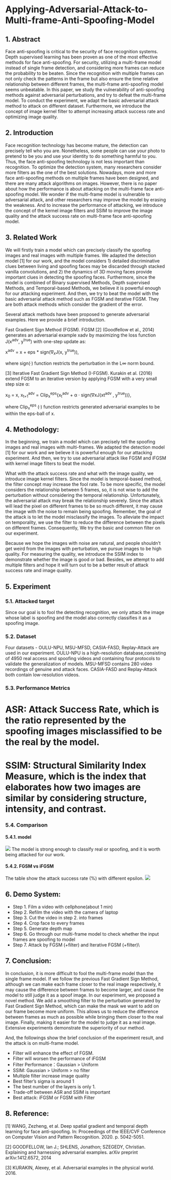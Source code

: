 # Applying-Adversarial-Attack-to-Multi-frame-Anti-Spoofing-Model
## 1.	Abstract
Face anti-spoofing is critical to the security of face recognition systems. Depth supervised learning has been proven as one of the most effective methods for face anti-spoofing. For security, utilizing a multi-frame model instead of single frame detection, and considering more frames can reduce the probability to be beaten. Since the recognition with multiple frames can not only check the patterns in the frame but also ensure the time relative relationship between different frames, the multi-frame anti-spoofing model seems unbeatable. In this paper, we study the vulnerability of anti-spoofing methods against adversarial perturbations, and try to defeat the multi-frame model. To conduct the experiment, we adapt the basic adversarial attack method to attack on different dataset. Furthermore, we introduce the concept of image kernel filter to attempt increasing attack success rate and optimizing image quality.
## 2. Introduction
Face recognition technology has become mature, the detection can precisely tell who you are. Nonetheless, some people can use your photo to pretend to be you and use your identity to do something harmful to you. Thus, the face anti-spoofing technology is not less important than recognition. To optimize the detection system, many researchers consider more filters as the one of the best solutions. Nowadays, more and more face anti-spoofing methods on multiple frames have been designed, and there are many attack algorithms on images. However, there is no paper about how the performance is about attacking on the multi-frame face anti-spoofing model.  We wonder if the multi-frame model is vulnerable to adversarial attack, and other researchers may improve the model by erasing the weakness. And to increase the performance of attacking, we introduce the concept of the kernel image filters and SSIM to improve the image quality and the attack success rate on multi-frame face anti-spoofing model.
## 3. Related Work
We will firstly train a model which can precisely classify the spoofing images and real images with multiple frames. We adapted the detection model [1] for our work, and the model considers 1) detailed discriminative clues between living and spoofing faces may be discarded through stacked vanilla convolutions, and 2) the dynamics of 3D moving faces provide important clues in detecting the spoofing faces. Furthermore, since the model is combined of Binary supervised Methods, Depth supervised Methods, and Temporal-based Methods, we believe it is powerful enough for our attacking experiment. And then, we try to beat the model with the basic adversarial attack method such as FGSM and iterative FGSM. They are both attack methods which consider the gradient of the error.

Several attack methods have been proposed to generate adversarial examples. Here we provide a brief introduction.

Fast Gradient Sign Method (FGSM). FGSM [2] (Goodfellow et al., 2014) generates an adversarial example xadv by maximizing the loss function J(x<sup>adv</sup>, y<sup>true</sup>) with one-step update as:

x<sup>adv</sup> = x + eps * sign(∇<sub>x</sub>J(x, y<sup>true</sup>)),

where sign(·) function restricts the perturbation in the L∞ norm bound.  

[3] Iterative Fast Gradient Sign Method (I-FGSM). Kurakin et al. (2016) extend FGSM to an iterative version by applying FGSM with a very small step size α: 

x<sub>0</sub> = x, x<sub>t+1</sub><sup>adv</sup> = Clip<sub>x</sub><sup>eps</sup>{x<sub>t</sub><sup>adv</sup> + α · sign(∇xJ(xt<sup>adv</sup> , y<sup>true</sup>))},

where Clip<sub>x</sub><sup>eps</sup> (·) function restricts generated adversarial examples to be within the eps-ball of x.
## 4. Methodology:
In the beginning, we train a model which can precisely tell the spoofing images and real images with multi-frames. We adapted the detection model [1] for our work and we believe it is powerful enough for our attacking experiment. And then, we try to use adversarial attack like FGSM and iFGSM with kernel image filters to beat the model.

What with the attack success rate and what with the image quality, we introduce image kernel filters. Since the model is temporal-based method, the filter concept may increase the fool rate. To be more specific, the model considers the relationship between 5 frames, so, it is not wise to add the perturbation without considering the temporal relationship. Unfortunately, the adversarial attack may break the relationship severely. Since the attack will lead the pixel on different frames to be so much different, it may cause the image with the noise to remain being spoofing. Remember, the goal of the attack is to let the model misclassify the images. To alleviate the impact on temporality, we use the filter to reduce the difference between the pixels on different frames. Consequently, We try the basic and common filter on our experiment.

Because we hope the images with noise are natural, and people shouldn’t get weird from the images with perturbation, we pursue images to be high quality. For measuring the quality, we introduce the SSIM index to demonstrate whether the image is good or bad. Besides, we attempt to add multiple filters and hope it will turn out to be a better result of attack success rate and image quality.
## 5.	Experiment
### 5.1. Attacked target
Since our goal is to fool the detecting recognition, we only attack the image whose label is spoofing and the model also correctly classifies it as a spoofing image.
### 5.2. Dataset
Four datasets - OULU-NPU, MSU-MFSD, CASIA-FASD, Replay-Attack are used in our experiment. OULU-NPU is a high-resolution database,consisting of 4950 real access and spoofing videos and containing four protocols to validate the generalization of models. MSU-MFSD contains 280 video recordings of genuine and attack faces. CASIA-FASD and Replay-Attack both contain low-resolution videos.
### 5.3. Performance Metrics
# ASR: Attack Success Rate, which is the ratio represented by the spoofing images misclassified to be the real by the model.
# SSIM: Structural Similarity Index Measure, which is the index that elaborates how two images are similar by considering structure, intensity, and contrast. 
### 5.4. Comparison
#### 5.4.1. model
![](https://user-images.githubusercontent.com/43957213/127464687-4a9c3ed7-c031-405c-8f08-6e2647249a53.jpg)
The model is strong enough to classify real or spoofing, and it is worth being attacked for our work. 
#### 5.4.2. FGSM vs iFGSM	
The table show the attack success rate (%) with different epsilon.
![](https://user-images.githubusercontent.com/43957213/127465317-8c0ae782-5c70-4e22-9afe-c9302a5c0d71.jpg)
## 6.	Demo System:
* Step 1.  Film a video with cellphone(about 1 min)
* Step 2.  Refilm the video with the camera of laptop
* Step 3.  Cut the video in step 2. into frames
* Step 4.  Crop face to every frames
* Step 5.  Generate depth map
* Step 6.  Go through our multi-frame model to check whether the input frames are spoofing to model 
* Step 7.  Attack by FGSM (+filter) and Iterative FGSM (+filter)\
## 7.	Conclusion:
In conclusion, it is more difficult to fool the multi-frame model than the single frame model. If we follow the previous Fast Gradient Sign Method, although we can make each frame closer to the real image respectively, it may cause the difference between frames to become larger, and cause the model to still judge it as a spoof image. In our experiment, we proposed a novel method. We add a smoothing filter to the perturbation generated by Fast Gradient Sign Method, which can make the mask we want to add on our frame become more uniform. This allows us to reduce the difference between frames as much as possible while bringing them closer to the real image. Finally, making it easier for the model to judge it as a real image. Extensive experiments demonstrate the superiority of our method.

And, the followings show the brief conclusion of the experiment result, and the attack is on multi-frame model. 
* Filter will enhance the effect of FGSM.
* Filter will worsen the performance of iFGSM
*	Filter Performance：Gaussian > Uniform
* SSIM: Gaussian > Uniform > no filter
* Multiple filter increase image quality
* Best filter’s sigma is around 1
* The best number of the layers is only 1.
* Trade-off between ASR and SSIM is important
* Best attack: iFGSM or FGSM with Filter 

## 8. Reference:
[1] WANG, Zezheng, et al. Deep spatial gradient and temporal depth learning for face anti-spoofing. In: Proceedings of the IEEE/CVF Conference on Computer Vision and Pattern Recognition. 2020. p. 5042-5051.

[2] GOODFELLOW, Ian J.; SHLENS, Jonathon; SZEGEDY, Christian. Explaining and harnessing adversarial examples. arXiv preprint arXiv:1412.6572, 2014

[3] KURAKIN, Alexey, et al. Adversarial examples in the physical world. 2016.
